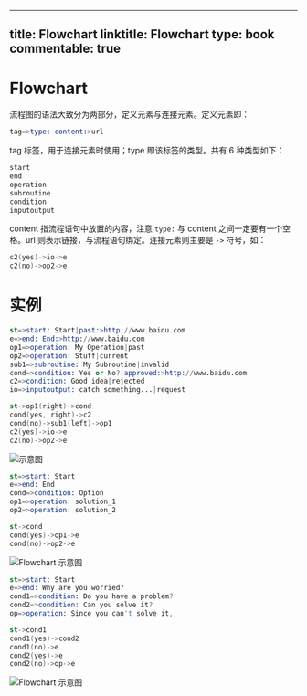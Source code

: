 
---
title: Flowchart
linktitle: Flowchart
type: book
commentable: true
---

# Flowchart

流程图的语法大致分为两部分，定义元素与连接元素。定义元素即：

```s
tag=>type: content:>url
```

tag 标签，用于连接元素时使用；type 即该标签的类型。共有 6 种类型如下：

```s
start
end
operation
subroutine
condition
inputoutput
```

content 指流程语句中放置的内容，注意 `type:` 与 content 之间一定要有一个空格。url 则表示链接，与流程语句绑定。连接元素则主要是 `->` 符号，如：

```s
c2(yes)->io->e
c2(no)->op2->e
```

# 实例

```s
st=>start: Start|past:>http://www.baidu.com
e=>end: End:>http://www.baidu.com
op1=>operation: My Operation|past
op2=>operation: Stuff|current
sub1=>subroutine: My Subroutine|invalid
cond=>condition: Yes or No?|approved:>http://www.baidu.com
c2=>condition: Good idea|rejected
io=>inputoutput: catch something...|request

st->op1(right)->cond
cond(yes, right)->c2
cond(no)->sub1(left)->op1
c2(yes)->io->e
c2(no)->op2->e
```

![示意图](https://i.postimg.cc/0QTqyqGk/image.png)

```s
st=>start: Start
e=>end: End
cond=>condition: Option
op1=>operation: solution_1
op2=>operation: solution_2

st->cond
cond(yes)->op1->e
cond(no)->op2->e
```

![Flowchart 示意图](https://i.postimg.cc/LsWcxMbt/image.png)

```s
st=>start: Start
e=>end: Why are you worried?
cond1=>condition: Do you have a problem?
cond2=>condition: Can you solve it?
op=>operation: Since you can't solve it,

st->cond1
cond1(yes)->cond2
cond1(no)->e
cond2(yes)->e
cond2(no)->op->e
```

![Flowchart 示意图](https://i.postimg.cc/mrPqz5gt/image.png)

    